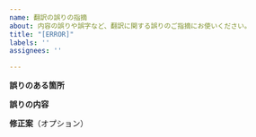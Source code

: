 ```yaml
---
name: 翻訳の誤りの指摘
about: 内容の誤りや誤字など、翻訳に関する誤りのご指摘にお使いください。
title: "[ERROR]"
labels: ''
assignees: ''

---
```


**誤りのある箇所**

**誤りの内容**

**修正案**（オプション）
